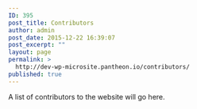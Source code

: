 ```yaml
---
ID: 395
post_title: Contributors
author: admin
post_date: 2015-12-22 16:39:07
post_excerpt: ""
layout: page
permalink: >
  http://dev-wp-microsite.pantheon.io/contributors/
published: true
---
```

A list of contributors to the website will go here.